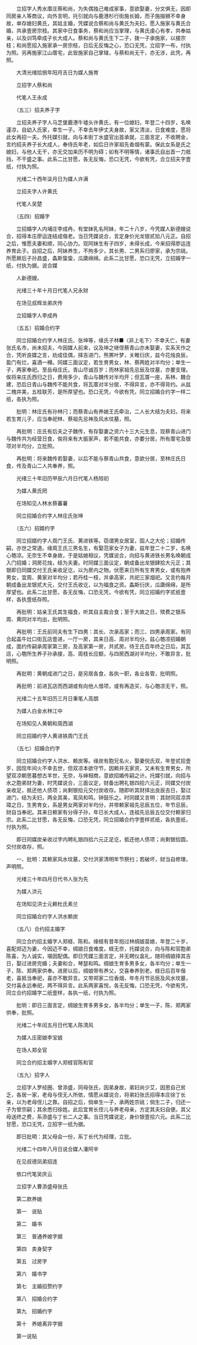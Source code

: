 <!-- { "loadSidebar": true } -->
　　立招字人秀水厝庄蔡和尚，为失偶独己难成家事，意欲娶妻，分文俱无，因即同房亲人等商议，向外言明，托引就向与鹿港杉行街施长姆，而子施掽狮不幸身故，单存媳妇黄氏，其姑主婚，凭媒说合蔡和尚与黄氏为夫妇，愿入施家与黄氏合婚，共承壹房宗枝。其家中日食事务，蔡和尚应当掌理，与黄氏虔心有孝，共奉姑亲，以及训笃牵成子长大成人。蔡和尚与黄氏生下二子，拨一子承施家，以接宗枝；和尚愿招入施家承一房宗枝，日后无反悔之心，恐口无凭，立招字一布，付执为照。另再施家江山厝宅，此皆施家自己掌辖，与蔡和尚无干，亦无涉，此凭，再照。

　　大清光绪拾捌年阳月吉日为媒人施育

　　立招字人蔡和尚

　　代笔人王永成

　　（五三）招夫养子字

　　立招夫养子字人马芝堡鹿港牛墟头许黄氏，有一位媳妇，年登二十四岁，名唤谨凉，自幼入氏家，幸生一子。不幸去年伊丈夫身故，家又清淡，日食难度，愿将此女再招一夫。外托媒引就，向与本街丁水盛官出首承就，三面言定，不收聘金，言约招夫养子长大成人，奉侍氏年老，如后日许家祖先香烟有蒙。保此女系是氏之媳妇，与他人无干，亦无交加来历不明为碍；如有不明等情，诸事氏自出首一力抵挡，不干盛之事。此系二比甘愿，各无反悔，恐口无凭，今欲有凭，合立招夫字壹纸，付执为照。

　　光绪二十西年柒月日为媒人许满

　　立招夫字人许黄氏

　　代笔人吴楚

　　（五四）招婚字

　　立招婚字人内埔庄李成冉，有堂妹乳名阿妹，年二十八岁，今凭媒人新德嫂说合，招得本庄廖运连结成偕老。当日凭媒说合，言定身价光龙银贰拾八元正。自招之后，惟愿夫妻和顺，同心协力。现阿妹生有子四岁，未得长成，今来招得廖运连养育此子。自招之后，阿妹养生，不拘多少，其长男、二男系归廖家，承为宗祧。所愿厥后子孙昌盛，螽斯蛰蛰，瓜瓞绵绵。此系二比甘愿，恐口无凭，立招婚字一纸，付执为据。说合媒

　　人新德嫂。

　　光绪三十年十月日代笔人兄永财

　　在场见叔辉龙弟庆传

　　立招婚字人李成冉

　　（五五）招婚合约字

　　同立招婚合约字人林庄氏、张坤等，缘氏子林■〈非上毛下〉不幸夭亡，有妻张氏名市，尚未招夫，今因媒人前来，议及坤之继侄蔡青山亦未娶妻，实系天作之合，凭听良媒之言，劝成佳偶，择吉进门，熊罴叶梦，关睢衍庆，兹今花烛良辰，盈门有烂，喜酒一樽。同媒三面议定，若生育男女，林、蔡两姓对半均分；单生一子，两家奉祀。至岳母庄氏，青山尽诚百岁；而林家祖先忌辰及坟墓，亦要支理。俟将来庄氏西归之日，费用多少，青山与魏传对半均开；但瓦厝一座，系林、魏合建，恐后日青山与魏传不能共食，将瓦厝对半分居，不得异言，亦不得背约。从兹二槐并美，五桂联芳，是所厚望也。恐口无凭，今欲有凭，同立招婚合约字一样二纸，各执为照。

　　批明：林庄氏有孙林闩；而蔡青山有养媳王氏牵治，二人长大结为夫妇，将来若生育儿子，应当奉祀林、蔡祖先忌神及风水坟墓，照。

　　再批明：庄氏有后夫之子魏传，有存娶妻之资六十三大元生息，现蔡青山进门与魏传共为经营日食，俟将来有大振家声，若不能共食，亦要分居，所有厝宅及银项对半均分，立批照。

　　再批明：将来魏传若娶妻，以后不能与蔡青山共食，意欲分居，至林庄氏日食，传及青山二人共奉养，照。

　　光绪三十年旧历甲辰六月日代笔人杨旭初

　　为媒人黄氏罔

　　在场知见人林水蔡蕃薯

　　同立招婚合约字人林庄氏张坤

　　（五六）招婿约字

　　同立招婿约字人周门王氏、黄进铁等。窃谓男女居室，固人之大伦；招婚传嗣，亦世之常道。缘周王氏三男名生，有娶范家女子为妻，兹年登二十二岁，名唤心匏凉。无奈生不幸身故，于是姑媳相议，凭媒说合，向招与黄进铁长男名唤朝成入门招婚；洞房花烛，结为夫妻。时同媒三面议定，朝成备出龙银肆拾大元正；其银即日同媒交付王氏亲收足讫，以为房内之物。伏愿来日所有生育男女，或有抱养男女，宜周、黄家对半均分；若丹桂一枝，并承高家，共祀三家烟祀。又言约每月朝成备出龙银贰大元，交付王氏收讫，以为福食之资。螽斯衍庆，瓜瓞绵绵，是所厚望也。此系二比甘愿，各无反悔，口恐无凭，今欲有凭，同立招婚约字贰纸壹样，各执壹纸存照。

　　再批明：姑亲王氏其生福食，听其自主裁合食；至于大故之日，殡费之银系周、黄同对半均出，批明照。

　　再批明：王氏前同夫有生下四男：其长、次承高家；而三、四男承周家。有同合起盖牛灶口街瓦店壹进，一厅一房，其来日高、周对半均分。兹心匏凉招婚朝成，面约传嗣承周家第三房，及高家第一房，共贰房。待王氏百年终之日后，其瓦店，心匏所生养子孙承接，高、周枝长应额，与四房西湖对半均分，不敢异言，批明照。

　　再批明：黄朝成进门之日，是另居各食，各执一职，各业各管，批明照。

　　再批明：前进瓦店而西湖或有向他人借项，或有再造买，与心匏凉无干，照。

　　光绪二十五年旧历三月日秉笔人高朗

　　为媒人白金水林江中

　　在场知见人黄朝和周西湖

　　同立招婚约字人黄进铁周门王氏

　　（五七）招婚合约字

　　同立招婚合约字人洪水、赖炭等。缘炭有胞兄名火，娶妻倪氏双，年登贰拾壹岁，因现年间火不幸去世，但双凉本欲守节，因赖并无家资，又未有生育男女，所望双凉朝思暮想古羊世，无奈，与婶相商，意欲招婚传嗣之计。托媒引就，向招与水之胞弟财为妻，时凭媒说合，三面议定，财备出聘礼银四拾六元正，同媒交付炭亲收足，抵还他人债项；尚剩银拾元交付炭收存。随即听其财择出良辰吉日，娶过进门，结为夫妇，两全其美，鸾凤和鸣，钟鼓乐之。时同媒又言明：其财同双凉弄璋之日，生男育女，系是男女两家对半均分，并带赖家祖先忌辰五位，年节忌辰，财自当奉祀。其来日赖家有分得子孙，年已长大成人，连祖先忌辰五位交付赖家归宗。此系二比甘愿，各无反悔，口恐无凭，同立招婚合约字壹样贰纸，各执壹纸，付执为照。

　　即日同媒炭亲收过字内聘礼银四拾六元正足讫，抵还他人债项；尚剩银拾圆，交付炭收存，照。

　　一、批明：其赖家风水坟墓，交付洪家清明年节祭扫；若破坏，财当自修理，声明照。

　　光绪三十年四月日代书人张为先

　　为媒人洪元

　　在场知见洪士元赖杜氏素兰

　　同立招婚合约字人洪水赖炭

　　（五八）合约招主婚字

　　同立合约招主婚字人郑蛏、陈和。缘蛏有昔年抱过林绸娘苗媳，年登二十岁，喜配郑迈为妻，今因迈不幸，绸娘日食难度，蛏无奈，托媒说合，向与陈和官胞弟陈喜，为人诚实，堪因配偶。即日凭媒三面言定，并无聘仪盒礼，随将绸娘择其吉日，娶过进房完婚；夫妻和合，琴瑟和鸣。绸娘生育多男多女，各半均分；单生一子，陈、郑两家供奉。进房以后，绸娘带有养父，交喜奉养到老。蛏日后百年偕老，喜抵当奉祀，喜亦不敢异言。又带郑家二位香烟，年冬月节忌辰及风水坟墓，交付喜永远奉祀，两不得异言。此系两家喜悦，各无反悔，口恐无凭，今欲有凭，同立合约招婚字二纸壹样，各执一纸，付执为照。

　　批明：即日三面言定，绸娘生育多男多女，各半均分；单生一子，陈、郑两家供奉，批照。

　　光绪二十年闰五月日代笔人陈清风

　　为媒人庄密娘李宝娘

　　在场人郑全官

　　同立合约招主婚字人郑蛏官陈和官

　　（五九）招字人

　　立招字人罗经圈、曾添盛，同母张氏，因弟身故，弟妇尚少艾，因思自己贫乏，各居一家，老母与侄无人所依，情愿从媒说合，将弟妇张氏招得本庄徐丁长亲，以为老母侄儿之靠。自招之后，倘单生一子，承两姓宗祧；倘生二子，归还一子为曾宗嗣；其余悉归徐姓。此后宜育长侄儿与养老母亲，方定其夫妇自便。其父母送终之费，系添盛与丁长二人之事。当日凭媒说定，身价银壹拾六元。此系二比甘愿，恐口无凭，立招字一纸为据。

　　即日批明：其父母会一份，系丁长代为经理，立批。

　　光绪二十四年八月日说合媒人潘阿辛

　　在见叔德凤弟招连

　　依口代笔吴庆云

　　立招字人曹添盛母张氏

　　第二款养媳

　　第一　说贴

　　第二　婚书

　　第三　普通养媳字据

　　第四　卖身契字

　　第五　过房字

　　第六　婚书字

　　第七　主婚招赘约字

　　第八　招婚合约字

　　第九　招婚约字

　　第十　养媳离异字据

　　第一说贴

